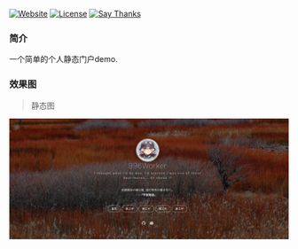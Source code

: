 [![Website](https://img.shields.io/website-up-down-green-red/http/i.dmego.me.svg)](https://blog.csdn.net/youif/)
[![License](https://img.shields.io/github/license/dmego/home.github.io.svg)](/LICENSE)
[![Say Thanks](https://img.shields.io/badge/Say-Thanks!-1EAEDB.svg)](https://saythanks.io/to/dmego)

### 简介

一个简单的个人静态门户demo.

### 效果图

>静态图

![主页PNG](./img/cover.png)
